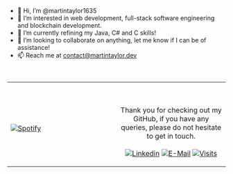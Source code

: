 - 👋 Hi, I’m @martintaylor1635
- 👀 I’m interested in web development, full-stack software engineering and blockchain development.
- 🌱 I’m currently refining my Java, C# and C skills! 
- 💞️ I’m looking to collaborate on anything, let me know if I can be of assistance!
- 📫 Reach me at contact@martintaylor.dev
<br />
<table width="100%"> 
  <tr>
  <td width="50%">
      
&nbsp; <br> [![Spotify](https://novatorem-theta-six.vercel.app/api/spotify)](https://open.spotify.com/user/nkjwggj7lt416mp11sqkot7hp)

  </td>
  <td width="50%">

<br><p align="center">Thank you for checking out my GitHub, if you have any queries, please do not hesitate to get in touch.<br><br>
  [![Linkedin](https://img.shields.io/badge/linked-in-369?style=flat-square&logo=linkedin&logoColor=white&color=blue)](https://www.linkedin.com/in/martintaylor1635)
  [![E-Mail](https://img.shields.io/badge/email-reveal-2a8?style=flat-square&logo=gmail&logoColor=white)](https://mailhide.io/e/FFTqj9Xk)
  [![Visits](https://komarev.com/ghpvc/?username=novatorem&logo=GitHub&label=github%20visits&color=336699&logoColor=white&style=flat-square)](https://github.com/martintaylor1635)
</p>
  </td>
  </table>
